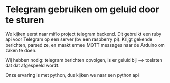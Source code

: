 # Telegram gebruiken om geluid door te sturen

We kijken eerst naar miflo project telegram backend. Dit gebruikt een ruby api voor Telegram op een server (bv een raspberry pi). Krijgt gekende berichten, parsed ze, en maakt ermee MQTT
messages naar de Arduino om zaken te doen.

Wij hebben nodig: telegram berichten opvolgen, is er geluid bij --> toelaten dat dat afgespeeld wordt. 

Onze ervaring is met python, dus kijken we naar een python api